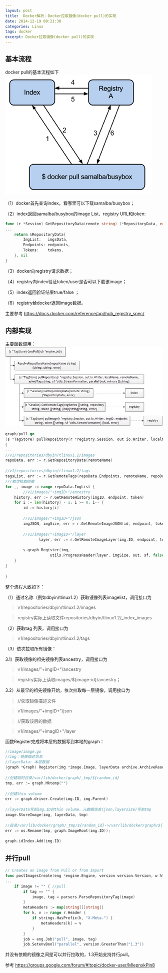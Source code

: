 ```yaml
---
layout: post
title:  Docker解析：Docker拉取镜像(docker pull)的实现
date: 2014-12-19 00:21:30
categories: Linux
tags: docker
excerpt: Docker拉取镜像(docker pull)的实现
---
```


基本流程
------

docker pull的基本流程如下
![](/assets/2014-12-17-docker-pull-1.png)

（1）docker首先查询index，看哪里可以下载samalba/busybox；

（2）index返回samalba/busybox的image List、registry URL和token:

```go
func (r *Session) GetRepositoryData(remote string) (*RepositoryData, error) {
...
	return &RepositoryData{
		ImgList:   imgsData,
		Endpoints: endpoints,
		Tokens:    tokens,
	}, nil
}
```

（3）docker向registry请求数据；

（4）registry向index验证token/user是否可以下载该image；

（5）index返回验证结果true/false ；

（6）registry给docker返回image数据。

主要参考
https://docs.docker.com/reference/api/hub_registry_spec/

内部实现
------

主要函数调用：
![](/assets/2014-12-17-docker-pull.jpg)

```go
graph/pull.go
(s *TagStore) pullRepository(r *registry.Session, out io.Writer, localName, remoteName, askedTag string, sf *utils.StreamFormatter, parallel bool, mirrors []string)
{
...
//v1/repositories/dbyin/tlinux1.2/images
repoData, err := r.GetRepositoryData(remoteName)

//v1/repositories/dbyin/tlinux1.2/tags
tagsList, err := r.GetRemoteTags(repoData.Endpoints, remoteName, repoData.Tokens)
///依次拉取镜像
for _, image := range repoData.ImgList {
        //v1/images/"+imgID+"/ancestry
	history, err := r.GetRemoteHistory(imgID, endpoint, token)
	for i := len(history) - 1; i >= 0; i-- {
		id := history[i]

		//v1/images/"+imgID+"/json
		imgJSON, imgSize, err = r.GetRemoteImageJSON(id, endpoint, token)
               
		//v1/images/"+imagID+"/layer
               layer, err := r.GetRemoteImageLayer(img.ID, endpoint, token, int64(imgSize))
		
		s.graph.Register(img,
					utils.ProgressReader(layer, imgSize, out, sf, false, utils.TruncateID(id), "Downloading"))
	}       
}

}
```

整个流程大致如下：

（1）通过名称（例如dbyin/tlinux1.2）获取镜像列表imagelist，调用接口为

> v1/repositories/dbyin/tlinux1.2/images

> registry实际上读取文件repositories/dbyin/tlinux1.2/_index_images

（2）获取tag 列表，调用接口为

> v1/repositories/dbyin/tlinux1.2/tags

（3）依次拉取所有镜像：

3.1）获取镜像的祖先镜像列表ancestry，调用接口为

> v1/images/"+imgID+"/ancestry

> registry实际上读取images/${image-id}/ancestry；

3.2）从最早的祖先镜像开始，依次拉取每一层镜像，调用接口为

> //获取镜像描述文件

> v1/images/"+imgID+"/json 

> //获取该层的数据

> v1/images/"+imagID+"/layer

函数Register完成将本层的数据写到本地的graph：

```go
//image/image.go
//img：镜像描述信息
//layerData: 本层数据
(graph *Graph) Register(img *image.Image, layerData archive.ArchiveReader){

//创建临时目录/var/lib/docker/graph/_tmp/${random_id}
tmp, err := graph.Mktemp("")

//创建thin volume
err := graph.driver.Create(img.ID, img.Parent)

//layerData写到img.ID的thin volume，元数据信息(json,layersize)写到tmp
image.StoreImage(img, layerData, tmp)

//目录/var/lib/docker/graph/_tmp/${random_id}->/var/lib/docker/graph/${image-id}
err := os.Rename(tmp, graph.ImageRoot(img.ID));

graph.idIndex.Add(img.ID)
```

并行pull
------

```go
// Creates an image from Pull or from Import
func postImagesCreate(eng *engine.Engine, version version.Version, w http.ResponseWriter, r *http.Request, vars map[string]string) error {
...
	if image != "" { //pull
		if tag == "" {
			image, tag = parsers.ParseRepositoryTag(image)
		}
		metaHeaders := map[string][]string{}
		for k, v := range r.Header {
			if strings.HasPrefix(k, "X-Meta-") {
				metaHeaders[k] = v
			}
		}
		job = eng.Job("pull", image, tag)
		job.SetenvBool("parallel", version.GreaterThan("1.3"))
```

并没有依赖的镜像之间是可以并行拉取的，1.3开始支持并行pull。

参考
https://groups.google.com/forum/#!topic/docker-user/MlepnxkPjn8
